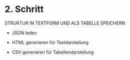 # 2. Schritt

STRUKTUR IN TEXTFORM UND ALS TABELLE SPEICHERN

- JSON laden

- HTML generieren für Textdarstellung

- CSV generieren für Tabellendarstellung
